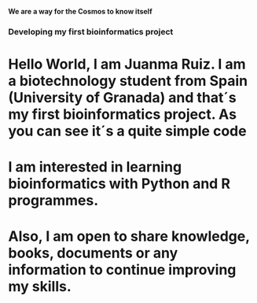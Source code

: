 **We are a way for the Cosmos to know itself**
### Developing my first bioinformatics project 

# Hello World, I am Juanma Ruiz. I am a biotechnology student from Spain (University of Granada) and that´s my first bioinformatics project. As you can see it´s a quite simple code 
# I am interested in learning bioinformatics with Python and R programmes. 
# Also, I am open to share knowledge, books, documents or any information to continue improving my skills. 
